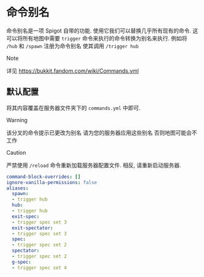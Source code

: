 # 命令别名

命令别名是一项 Spigot 自带的功能. 使用它我们可以替换几乎所有现有的命令. 这可以将所有地图中需要 `trigger` 命令来执行的命令转换为别名来执行. 例如将 `/hub` 和 `/spawn` 注册为命令别名 使其调用 `/trigger hub`

> [!NOTE]
> 详见 https://bukkit.fandom.com/wiki/Commands.yml

## 默认配置

将其内容覆盖在服务器文件夹下的 `commands.yml` 中即可.

> [!WARNING]
> 该分叉的命令提示已更改为别名 请为您的服务器应用这些别名 否则地图可能会不工作

> [!CAUTION]
> 严禁使用 `/reload` 命令重新加载服务器配置文件. 相反, 请重新启动服务器.

```yaml
command-block-overrides: []
ignore-vanilla-permissions: false
aliases:
  spawn:
  - trigger hub
  hub:
  - trigger hub
  exit-spec:
  - trigger spec set 3
  exit-spectator:
  - trigger spec set 3
  spec:
  - trigger spec set 2
  spectator:
  - trigger spec set 2
  g-spec:
  - trigger spec set 4
```